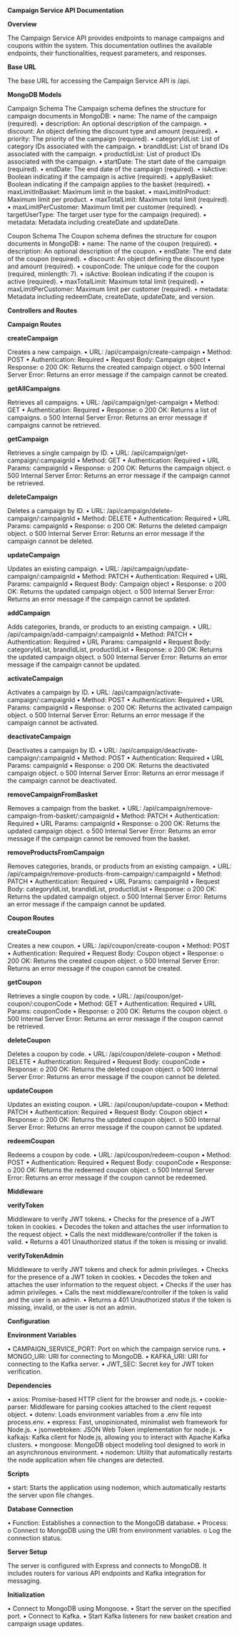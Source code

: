 **Campaign Service API Documentation**

**Overview**

The Campaign Service API provides endpoints to manage campaigns and coupons within the system. This documentation outlines the available endpoints, their functionalities, request parameters, and responses.

**Base URL**

The base URL for accessing the Campaign Service API is /api.

**MongoDB Models**

Campaign Schema
The Campaign schema defines the structure for campaign documents in MongoDB:
•	name: The name of the campaign (required).
•	description: An optional description of the campaign.
•	discount: An object defining the discount type and amount (required).
•	priority: The priority of the campaign (required).
•	categoryIdList: List of category IDs associated with the campaign.
•	brandIdList: List of brand IDs associated with the campaign.
•	productIdList: List of product IDs associated with the campaign.
•	startDate: The start date of the campaign (required).
•	endDate: The end date of the campaign (required).
•	isActive: Boolean indicating if the campaign is active (required).
•	applyBasket: Boolean indicating if the campaign applies to the basket (required).
•	maxLimitInBasket: Maximum limit in the basket.
•	maxLimitInProduct: Maximum limit per product.
•	maxTotalLimit: Maximum total limit (required).
•	maxLimitPerCustomer: Maximum limit per customer (required).
•	targetUserType: The target user type for the campaign (required).
•	metadata: Metadata including createDate and updateDate.

Coupon Schema
The Coupon schema defines the structure for coupon documents in MongoDB:
•	name: The name of the coupon (required).
•	description: An optional description of the coupon.
•	endDate: The end date of the coupon (required).
•	discount: An object defining the discount type and amount (required).
•	couponCode: The unique code for the coupon (required, minlength: 7).
•	isActive: Boolean indicating if the coupon is active (required).
•	maxTotalLimit: Maximum total limit (required).
•	maxLimitPerCustomer: Maximum limit per customer (required).
•	metadata: Metadata including redeemDate, createDate, updateDate, and version.

**Controllers and Routes**

**Campaign Routes**

**createCampaign**

Creates a new campaign.
•	URL: /api/campaign/create-campaign
•	Method: POST
•	Authentication: Required
•	Request Body: Campaign object
•	Response:
o	200 OK: Returns the created campaign object.
o	500 Internal Server Error: Returns an error message if the campaign cannot be created.

**getAllCampaigns**

Retrieves all campaigns.
•	URL: /api/campaign/get-campaign
•	Method: GET
•	Authentication: Required
•	Response:
o	200 OK: Returns a list of campaigns.
o	500 Internal Server Error: Returns an error message if campaigns cannot be retrieved.

**getCampaign**

Retrieves a single campaign by ID.
•	URL: /api/campaign/get-campaign/:campaignId
•	Method: GET
•	Authentication: Required
•	URL Params: campaignId
•	Response:
o	200 OK: Returns the campaign object.
o	500 Internal Server Error: Returns an error message if the campaign cannot be retrieved.

**deleteCampaign**

Deletes a campaign by ID.
•	URL: /api/campaign/delete-campaign/:campaignId
•	Method: DELETE
•	Authentication: Required
•	URL Params: campaignId
•	Response:
o	200 OK: Returns the deleted campaign object.
o	500 Internal Server Error: Returns an error message if the campaign cannot be deleted.

**updateCampaign**

Updates an existing campaign.
•	URL: /api/campaign/update-campaign/:campaignId
•	Method: PATCH
•	Authentication: Required
•	URL Params: campaignId
•	Request Body: Campaign object
•	Response:
o	200 OK: Returns the updated campaign object.
o	500 Internal Server Error: Returns an error message if the campaign cannot be updated.

**addCampaign**

Adds categories, brands, or products to an existing campaign.
•	URL: /api/campaign/add-campaign/:campaignId
•	Method: PATCH
•	Authentication: Required
•	URL Params: campaignId
•	Request Body: categoryIdList, brandIdList, productIdList
•	Response:
o	200 OK: Returns the updated campaign object.
o	500 Internal Server Error: Returns an error message if the campaign cannot be updated.

**activateCampaign**

Activates a campaign by ID.
•	URL: /api/campaign/activate-campaign/:campaignId
•	Method: POST
•	Authentication: Required
•	URL Params: campaignId
•	Response:
o	200 OK: Returns the activated campaign object.
o	500 Internal Server Error: Returns an error message if the campaign cannot be activated.

**deactivateCampaign**

Deactivates a campaign by ID.
•	URL: /api/campaign/deactivate-campaign/:campaignId
•	Method: POST
•	Authentication: Required
•	URL Params: campaignId
•	Response:
o	200 OK: Returns the deactivated campaign object.
o	500 Internal Server Error: Returns an error message if the campaign cannot be deactivated.

**removeCampaignFromBasket**

Removes a campaign from the basket.
•	URL: /api/campaign/remove-campaign-from-basket/:campaignId
•	Method: PATCH
•	Authentication: Required
•	URL Params: campaignId
•	Response:
o	200 OK: Returns the updated campaign object.
o	500 Internal Server Error: Returns an error message if the campaign cannot be removed from the basket.

**removeProductsFromCampaign**

Removes categories, brands, or products from an existing campaign.
•	URL: /api/campaign/remove-products-from-campaign/:campaignId
•	Method: PATCH
•	Authentication: Required
•	URL Params: campaignId
•	Request Body: categoryIdList, brandIdList, productIdList
•	Response:
o	200 OK: Returns the updated campaign object.
o	500 Internal Server Error: Returns an error message if the campaign cannot be updated.

**Coupon Routes**

**createCoupon**

Creates a new coupon.
•	URL: /api/coupon/create-coupon
•	Method: POST
•	Authentication: Required
•	Request Body: Coupon object
•	Response:
o	200 OK: Returns the created coupon object.
o	500 Internal Server Error: Returns an error message if the coupon cannot be created.

**getCoupon**

Retrieves a single coupon by code.
•	URL: /api/coupon/get-coupon/:couponCode
•	Method: GET
•	Authentication: Required
•	URL Params: couponCode
•	Response:
o	200 OK: Returns the coupon object.
o	500 Internal Server Error: Returns an error message if the coupon cannot be retrieved.

**deleteCoupon**

Deletes a coupon by code.
•	URL: /api/coupon/delete-coupon
•	Method: DELETE
•	Authentication: Required
•	Request Body: couponCode
•	Response:
o	200 OK: Returns the deleted coupon object.
o	500 Internal Server Error: Returns an error message if the coupon cannot be deleted.

**updateCoupon**

Updates an existing coupon.
•	URL: /api/coupon/update-coupon
•	Method: PATCH
•	Authentication: Required
•	Request Body: Coupon object
•	Response:
o	200 OK: Returns the updated coupon object.
o	500 Internal Server Error: Returns an error message if the coupon cannot be updated.

**redeemCoupon**

Redeems a coupon by code.
•	URL: /api/coupon/redeem-coupon
•	Method: POST
•	Authentication: Required
•	Request Body: couponCode
•	Response:
o	200 OK: Returns the redeemed coupon object.
o	500 Internal Server Error: Returns an error message if the coupon cannot be redeemed.

**Middleware**

**verifyToken**

Middleware to verify JWT tokens.
•	Checks for the presence of a JWT token in cookies.
•	Decodes the token and attaches the user information to the request object.
•	Calls the next middleware/controller if the token is valid.
•	Returns a 401 Unauthorized status if the token is missing or invalid.

**verifyTokenAdmin**

Middleware to verify JWT tokens and check for admin privileges.
•	Checks for the presence of a JWT token in cookies.
•	Decodes the token and attaches the user information to the request object.
•	Checks if the user has admin privileges.
•	Calls the next middleware/controller if the token is valid and the user is an admin.
•	Returns a 401 Unauthorized status if the token is missing, invalid, or the user is not an admin.

**Configuration**

**Environment Variables**

•	CAMPAIGN_SERVICE_PORT: Port on which the campaign service runs.
•	MONGO_URI: URI for connecting to MongoDB.
•	KAFKA_URI: URI for connecting to the Kafka server.
•	JWT_SEC: Secret key for JWT token verification.

**Dependencies**

•	axios: Promise-based HTTP client for the browser and node.js.
•	cookie-parser: Middleware for parsing cookies attached to the client request object.
•	dotenv: Loads environment variables from a .env file into process.env.
•	express: Fast, unopinionated, minimalist web framework for Node.js.
•	jsonwebtoken: JSON Web Token implementation for node.js.
•	kafkajs: Kafka client for Node.js, allowing you to interact with Apache Kafka clusters.
•	mongoose: MongoDB object modeling tool designed to work in an asynchronous environment.
•	nodemon: Utility that automatically restarts the node application when file changes are detected.

**Scripts**

•	start: Starts the application using nodemon, which automatically restarts the server upon file changes.

**Database Connection**

•	Function: Establishes a connection to the MongoDB database.
•	Process:
o	Connect to MongoDB using the URI from environment variables.
o	Log the connection status.

**Server Setup**

The server is configured with Express and connects to MongoDB. It includes routers for various API endpoints and Kafka integration for messaging.

**Initialization**

•	Connect to MongoDB using Mongoose.
•	Start the server on the specified port.
•	Connect to Kafka.
•	Start Kafka listeners for new basket creation and campaign usage updates.